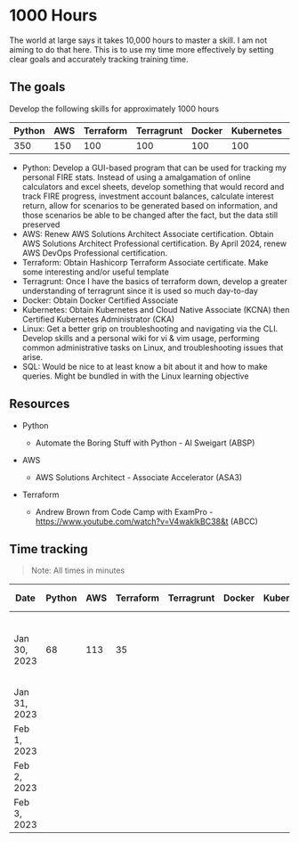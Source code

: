 # 1000 Hours
The world at large says it takes 10,000 hours to master a skill. I am not aiming to do that here. This is to use my time more effectively by setting clear goals and accurately tracking training time. 

## The goals
Develop the following skills for approximately 1000 hours

|Python|AWS|Terraform|Terragrunt|Docker|Kubernetes|Linux|
|------|---|---------|----------|------|----------|-----|
|  350 |150|   100   |    100   |  100 |    100   | 100 |

- Python: Develop a GUI-based program that can be used for tracking my personal FIRE stats. Instead of using a amalgamation of online calculators and excel sheets, develop something that would record and track FIRE progress, investment account balances, calculate interest return, allow for scenarios to be generated based on information, and those scenarios be able to be changed after the fact, but the data still preserved
- AWS: Renew AWS Solutions Architect Associate certification. Obtain AWS Solutions Architect Professional certification. By April 2024, renew AWS DevOps Professional certification. 
- Terraform: Obtain Hashicorp Terraform Associate certificate. Make some interesting and/or useful template
- Terragrunt: Once I have the basics of terraform down, develop a greater understanding of terragrunt since it is used so much day-to-day
- Docker: Obtain Docker Certified Associate
- Kubernetes: Obtain Kubernetes and Cloud Native Associate (KCNA) then Certified Kubernetes Administrator (CKA) 
- Linux: Get a better grip on troubleshooting and navigating via the CLI. Develop skills and a personal wiki for vi & vim usage, performing common administrative tasks on Linux, and troubleshooting issues that arise. 
- SQL: Would be nice to at least know a bit about it and how to make queries. Might be bundled in with the Linux learning objective 


## Resources
- Python
    - Automate the Boring Stuff with Python - Al Sweigart (ABSP)

- AWS
    - AWS Solutions Architect - Associate Accelerator (ASA3)

- Terraform
    - Andrew Brown from Code Camp with ExamPro - https://www.youtube.com/watch?v=V4waklkBC38&t (ABCC)


## Time tracking
> Note: All times in minutes

|Date|Python|AWS|Terraform|Terragrunt|Docker|Kubernetes|Linux|Resources Used|
|----|------|---|---------|----------|------|----------|-----|--------------|
||||||||||
|Jan 30, 2023|68|113|35|||||ABSP ch 3, ASA3 intro, AWS Technical Essentials, ABCC|
|Jan 31, 2023|||||||||
|Feb 1, 2023|||||||||
|Feb 2, 2023|||||||||
|Feb 3, 2023|||||||||